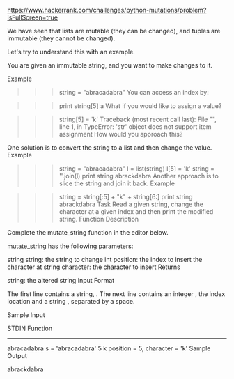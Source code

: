 https://www.hackerrank.com/challenges/python-mutations/problem?isFullScreen=true

We have seen that lists are mutable (they can be changed), and tuples are immutable (they cannot be changed).

Let's try to understand this with an example.

You are given an immutable string, and you want to make changes to it.

Example

>>> string = "abracadabra"
You can access an index by:

>>> print string[5]
a
What if you would like to assign a value?

>>> string[5] = 'k' 
Traceback (most recent call last):
  File "<stdin>", line 1, in <module>
TypeError: 'str' object does not support item assignment
How would you approach this?

One solution is to convert the string to a list and then change the value.
Example

>>> string = "abracadabra"
>>> l = list(string)
>>> l[5] = 'k'
>>> string = ''.join(l)
>>> print string
abrackdabra
Another approach is to slice the string and join it back.
Example

>>> string = string[:5] + "k" + string[6:]
>>> print string
abrackdabra
Task
Read a given string, change the character at a given index and then print the modified string.
Function Description

Complete the mutate_string function in the editor below.

mutate_string has the following parameters:

string string: the string to change
int position: the index to insert the character at
string character: the character to insert
Returns

string: the altered string
Input Format

The first line contains a string, .
The next line contains an integer , the index location and a string , separated by a space.

Sample Input

STDIN           Function
-----           --------
abracadabra     s = 'abracadabra'
5 k             position = 5, character = 'k'
Sample Output

abrackdabra
